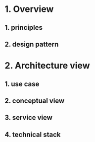 # 1.  Overview
 ##  1. principles

 ##  2. design pattern 
  
# 2. Architecture view
## 1. use case
## 2. conceptual view
## 3. service view
## 4. technical stack



